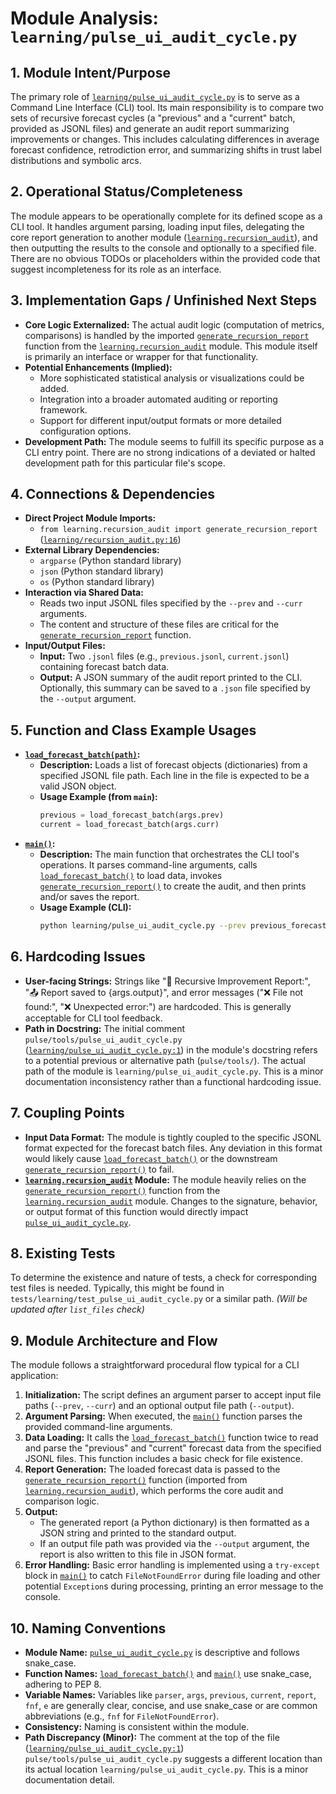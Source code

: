 # Module Analysis: `learning/pulse_ui_audit_cycle.py`

## 1. Module Intent/Purpose

The primary role of [`learning/pulse_ui_audit_cycle.py`](learning/pulse_ui_audit_cycle.py:) is to serve as a Command Line Interface (CLI) tool. Its main responsibility is to compare two sets of recursive forecast cycles (a "previous" and a "current" batch, provided as JSONL files) and generate an audit report summarizing improvements or changes. This includes calculating differences in average forecast confidence, retrodiction error, and summarizing shifts in trust label distributions and symbolic arcs.

## 2. Operational Status/Completeness

The module appears to be operationally complete for its defined scope as a CLI tool. It handles argument parsing, loading input files, delegating the core report generation to another module ([`learning.recursion_audit`](learning/recursion_audit.py:16)), and then outputting the results to the console and optionally to a specified file. There are no obvious TODOs or placeholders within the provided code that suggest incompleteness for its role as an interface.

## 3. Implementation Gaps / Unfinished Next Steps

*   **Core Logic Externalized:** The actual audit logic (computation of metrics, comparisons) is handled by the imported [`generate_recursion_report`](learning/recursion_audit.py:16) function from the [`learning.recursion_audit`](learning/recursion_audit.py:16) module. This module itself is primarily an interface or wrapper for that functionality.
*   **Potential Enhancements (Implied):**
    *   More sophisticated statistical analysis or visualizations could be added.
    *   Integration into a broader automated auditing or reporting framework.
    *   Support for different input/output formats or more detailed configuration options.
*   **Development Path:** The module seems to fulfill its specific purpose as a CLI entry point. There are no strong indications of a deviated or halted development path for this particular file's scope.

## 4. Connections & Dependencies

*   **Direct Project Module Imports:**
    *   `from learning.recursion_audit import generate_recursion_report` ([`learning/recursion_audit.py:16`](learning/recursion_audit.py:16))
*   **External Library Dependencies:**
    *   `argparse` (Python standard library)
    *   `json` (Python standard library)
    *   `os` (Python standard library)
*   **Interaction via Shared Data:**
    *   Reads two input JSONL files specified by the `--prev` and `--curr` arguments.
    *   The content and structure of these files are critical for the [`generate_recursion_report`](learning/recursion_audit.py:16) function.
*   **Input/Output Files:**
    *   **Input:** Two `.jsonl` files (e.g., `previous.jsonl`, `current.jsonl`) containing forecast batch data.
    *   **Output:** A JSON summary of the audit report printed to the CLI. Optionally, this summary can be saved to a `.json` file specified by the `--output` argument.

## 5. Function and Class Example Usages

*   **[`load_forecast_batch(path)`](learning/pulse_ui_audit_cycle.py:19):**
    *   **Description:** Loads a list of forecast objects (dictionaries) from a specified JSONL file path. Each line in the file is expected to be a valid JSON object.
    *   **Usage Example (from `main`):**
        ```python
        previous = load_forecast_batch(args.prev)
        current = load_forecast_batch(args.curr)
        ```
*   **[`main()`](learning/pulse_ui_audit_cycle.py:35):**
    *   **Description:** The main function that orchestrates the CLI tool's operations. It parses command-line arguments, calls [`load_forecast_batch()`](learning/pulse_ui_audit_cycle.py:19) to load data, invokes [`generate_recursion_report()`](learning/recursion_audit.py:16) to create the audit, and then prints and/or saves the report.
    *   **Usage Example (CLI):**
        ```bash
        python learning/pulse_ui_audit_cycle.py --prev previous_forecasts.jsonl --curr current_forecasts.jsonl --output audit_summary.json
        ```

## 6. Hardcoding Issues

*   **User-facing Strings:** Strings like "🔄 Recursive Improvement Report:", "📤 Report saved to {args.output}", and error messages ("❌ File not found:", "❌ Unexpected error:") are hardcoded. This is generally acceptable for CLI tool feedback.
*   **Path in Docstring:** The initial comment `pulse/tools/pulse_ui_audit_cycle.py` ([`learning/pulse_ui_audit_cycle.py:1`](learning/pulse_ui_audit_cycle.py:1)) in the module's docstring refers to a potential previous or alternative path (`pulse/tools/`). The actual path of the module is `learning/pulse_ui_audit_cycle.py`. This is a minor documentation inconsistency rather than a functional hardcoding issue.

## 7. Coupling Points

*   **Input Data Format:** The module is tightly coupled to the specific JSONL format expected for the forecast batch files. Any deviation in this format would likely cause [`load_forecast_batch()`](learning/pulse_ui_audit_cycle.py:19) or the downstream [`generate_recursion_report()`](learning/recursion_audit.py:16) to fail.
*   **[`learning.recursion_audit`](learning/recursion_audit.py:16) Module:** The module heavily relies on the [`generate_recursion_report()`](learning/recursion_audit.py:16) function from the [`learning.recursion_audit`](learning/recursion_audit.py:16) module. Changes to the signature, behavior, or output format of this function would directly impact [`pulse_ui_audit_cycle.py`](learning/pulse_ui_audit_cycle.py:).

## 8. Existing Tests

To determine the existence and nature of tests, a check for corresponding test files is needed. Typically, this might be found in `tests/learning/test_pulse_ui_audit_cycle.py` or a similar path.
*(Will be updated after `list_files` check)*

## 9. Module Architecture and Flow

The module follows a straightforward procedural flow typical for a CLI application:
1.  **Initialization:** The script defines an argument parser to accept input file paths (`--prev`, `--curr`) and an optional output file path (`--output`).
2.  **Argument Parsing:** When executed, the [`main()`](learning/pulse_ui_audit_cycle.py:35) function parses the provided command-line arguments.
3.  **Data Loading:** It calls the [`load_forecast_batch()`](learning/pulse_ui_audit_cycle.py:19) function twice to read and parse the "previous" and "current" forecast data from the specified JSONL files. This function includes a basic check for file existence.
4.  **Report Generation:** The loaded forecast data is passed to the [`generate_recursion_report()`](learning/recursion_audit.py:16) function (imported from [`learning.recursion_audit`](learning/recursion_audit.py:16)), which performs the core audit and comparison logic.
5.  **Output:**
    *   The generated report (a Python dictionary) is then formatted as a JSON string and printed to the standard output.
    *   If an output file path was provided via the `--output` argument, the report is also written to this file in JSON format.
6.  **Error Handling:** Basic error handling is implemented using a `try-except` block in [`main()`](learning/pulse_ui_audit_cycle.py:35) to catch `FileNotFoundError` during file loading and other potential `Exception`s during processing, printing an error message to the console.

## 10. Naming Conventions

*   **Module Name:** [`pulse_ui_audit_cycle.py`](learning/pulse_ui_audit_cycle.py:) is descriptive and follows snake_case.
*   **Function Names:** [`load_forecast_batch()`](learning/pulse_ui_audit_cycle.py:19) and [`main()`](learning/pulse_ui_audit_cycle.py:35) use snake_case, adhering to PEP 8.
*   **Variable Names:** Variables like `parser`, `args`, `previous`, `current`, `report`, `fnf`, `e` are generally clear, concise, and use snake_case or are common abbreviations (e.g., `fnf` for `FileNotFoundError`).
*   **Consistency:** Naming is consistent within the module.
*   **Path Discrepancy (Minor):** The comment at the top of the file ([`learning/pulse_ui_audit_cycle.py:1`](learning/pulse_ui_audit_cycle.py:1)) `pulse/tools/pulse_ui_audit_cycle.py` suggests a different location than its actual location `learning/pulse_ui_audit_cycle.py`. This is a minor documentation detail.